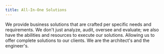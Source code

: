 ```yaml
---
title: All-In-One Solutions
---
```

We provide business solutions that are crafted per specific needs and requirements.
We don't just analyze, audit, oversee and evaluate; we also have the abilities and resources to execute our solutions. Allowing us to offer complete solutions to our clients. We are the architect's and the engineer's.
